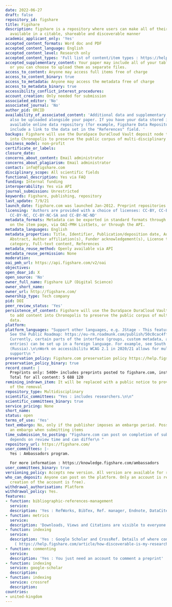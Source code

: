 ```yaml
---
date: 2022-06-27
draft: false
repository_id: figshare
title: Figshare
description: figshare is a repository where users can make all of their research outputs
  available in a citable, shareable and discoverable manner
academic_applicant_only: 'Yes'
accepted_content_formats: Word doc and PDF
accepted_content_language: English
accepted_content_level: Research only
accepted_content_types: 'Full list of content/item types : https://help.figshare.com/article/item-types'
accepted_supplementary_content: Your paper may include all of your tables and figures,
  or you can choose to upload them as separate files.
access_to_content: Anyone may access full items free of charge
access_to_content_binary: true
access_to_metadata: Anyone may access the metadata free of charge
access_to_metadata_binary: true
accessibility_conflict_interest_procedures:
account_creation: Only needed for submission
associated_editor: 'No'
associated_journal: 'No'
author_pid: ORCID
availability_of_associated_content: 'Additional data and supplementary materials can
  also be uploaded alongside your paper. If you have your data stored in a publicly
  available online data repository (for example, Figshare Data Repository), you can
  include a link to the data set in the "References" field. '
backups: Figshare will use the DuraSpace DuraCloud Vault deposit node to add content
  into Chronopolis to preserve the public corpus of multi-disciplinary data.
business_model: non-profit
certificate_or_labels:
closure_date:
concerns_about_content: Email administrator
concerns_about_plagiarism: Email administrator
contact: info@figshare.com
disciplinary_scope: All scientific fields
functional_description: Yes via FAQ
funding: Internal funding
interoperability: Yes via API
journal_submission: Unrestricted
keywords: Figshare, publishing, repository
last_update: 7/9/21
launch_date: figshare.com was launched Jan-2012. Preprint repositories launched 2017
licensing: 'Authors are provided with a choice of licenses: CC-BY, CC-BY-SA, CC-BY-ND,
  CC-BY-NC, CC-BY-NC-SA and CC-BY-NC-ND'
metadata_formats: Metadata can be exported in standard formats through a select list
  on the item page, via OAI-PMH ListSets, or through the API.
metadata_languages: English
metadata_properties: Title, Identifier, Publication/deposition date, Author name(s),
  Abstract, Author affiliation(s), Funder acknowledgement(s), License type(s), Subject
  category, Full-text content, References
metadata_reuse_method: Openly available via API
metadata_reuse_permission: None
moderation:
oai_pmh_url: https://api.figshare.com/v2/oai
objectives:
open_doar_id: X
open_source: 'No'
owner_full_name: Figshare LLP (Digital Science)
owner_short_name:
owner_url: http://figshare.com/
ownership_type: Tech company
pid: DOI
peer_review_status: 'Yes'
persistence_of_content: Figshare will use the DuraSpace DuraCloud Vault deposit node
  to add content into Chronopolis to preserve the public corpus of multi-disciplinary
  data.
platform:
platform_languages: "Support other languages, e.g. JStage - This feature is in discussion.
  See the Public Roadmap: https://eu-rm.roadmunk.com/publish/50c0cac4ff2d9b46f7c118eb347f7959ffc9f48a.
  Currently, certain parts of the interface (groups, custom metadata, and metadata
  entries) can be set up in a foreign language. For example, see South Federal University
  (Russia).\n\nWork on accessibilitu WCAG 2.1 in 2020/21 allows for multi-language
  support\n "
preservation_policy: Figshare.com preservation policy https://help.figshare.com/article/preservation-and-continuity-of-access-policy
preservation_policy_binary: true
record_count: |
  Preprints only: 5400+ includes preprints posted to figshare.com, institutional repositories and preprint repositories
  Total for all content: 5 688 120
remining_indrawn_item: It will be replaced with a public notice to provide a record
  of the removal
repository_type: Multidisciplinary
scientific_committees: "Yes : includes researchers.\n\n"
scientific_committees_binary: true
service_pricing: None
short_name:
status: open
terms_of_use: 'Yes'
text_embargo: No, only if the publisher imposes an embargo period. Possible to apply
  an embargo when submitting items
time_submission_to_posting: "Figshare.com can post on completion of submission. Preprint/Institutions
  depends on review time and can differ\n "
repository_url: https://figshare.com/
user_committees: |-
  Yes : Ambassadors program.

  For more information : https://knowledge.figshare.com/ambassadors
user_committees_binary: true
versioning_policy: Accepts new version. All version are available for readers.
who_can_deposit: Anyone can post on the platform. Only an account is required ( The
  creation of the account is free).
withdrawal_authorisation: Platform
withdrawal_policy: Yes.
features:
- function: bibliographic-references-management
  service:
  description: 'Yes : RefWorks, BibTex, Ref. manager, Endnote, DataCite, NLM, DC'
- function: metrics
  service:
  description: 'Downloads, Views and Citations are visible to everyone      Make Data Count, Project Counter : https://www.projectcounter.org/code-practice-research-data/repositories-that-have-implemented-the-code-of-practice-for-research-data/'
- function: indexing
  service:
  description: 'Yes : Google Scholar and CrossRef. Details of where content is indexed
    ( https://help.figshare.com/article/how-discoverable-is-my-research)'
- function: commenting
  service:
  description: 'Yes : You just need an account to comment a preprint'
- function: indexing
  service: google-scholar
  description:
- function: indexing
  service: crossref
  description:
countries:
- united-kingdom
---
```




